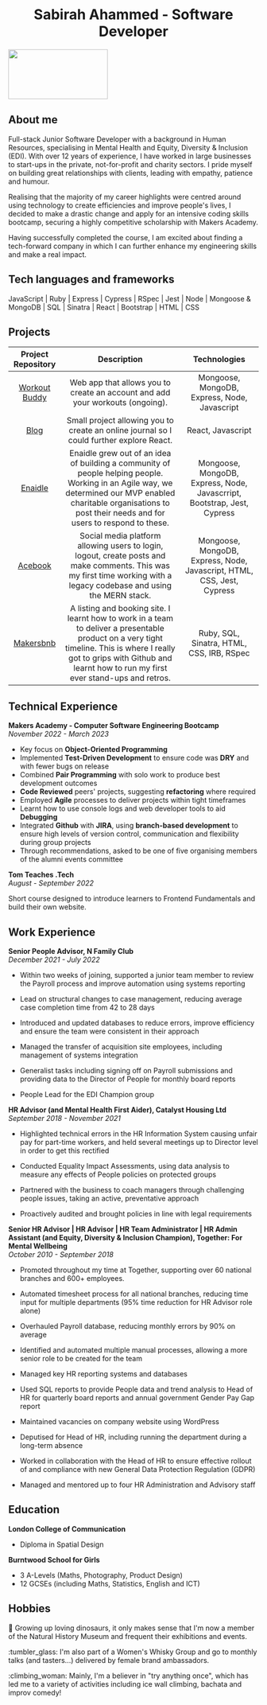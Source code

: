 <h1 align="center">
  Sabirah Ahammed - Software Developer
</h1>


<!-- ![Me!](/Abseil.jpg) -->

<img src="Abseil.png" width="200" height="100">

## About me
Full-stack Junior Software Developer with a background in Human Resources, specialising in Mental Health and Equity, Diversity & Inclusion (EDI). With over 12 years of experience, I have worked in large businesses to start-ups in the private, not-for-profit and charity sectors. I pride myself on building great relationships with clients, leading with empathy, patience and humour.

Realising that the majority of my career highlights were centred around using technology to create efficiencies and improve people's lives, I decided to make a drastic change and apply for an intensive coding skills bootcamp, securing a highly competitive scholarship with Makers Academy.

Having successfully completed the course, I am excited about finding a tech-forward company in which I can further enhance my engineering skills and make a real impact.

## Tech languages and frameworks
JavaScript | Ruby | Express | Cypress | RSpec | Jest | Node | Mongoose & MongoDB | SQL | Sinatra | React | Bootstrap | HTML | CSS

## Projects

| Project Repository | Description | Technologies |
| :----------------: |:----------: | :----------: |
| [Workout Buddy](https://github.com/Sabirah42/Workout-Buddy) | Web app that allows you to create an account and add your workouts (ongoing). | Mongoose, MongoDB, Express, Node, Javascript |
| [Blog](https://github.com/Sabirah42/React_Blog) | Small  project allowing you to create an online journal so I could further explore React. | React, Javascript |
| [Enaidle](https://github.com/nadiangelica/enaidle) | Enaidle grew out of an idea of building a community of people helping people. Working in an Agile way, we determined our MVP enabled charitable organisations to post their needs and for users to respond to these. | Mongoose, MongoDB, Express, Node, Javascrript, Bootstrap, Jest, Cypress |
| [Acebook](https://github.com/murat-zsertay/acebook-the-crown-jewels) | Social media platform allowing users to login, logout, create posts and make comments. This was my first time working with a legacy codebase and using the MERN stack. | Mongoose, MongoDB, Express, Node, Javascript, HTML, CSS, Jest, Cypress |
| [Makersbnb](https://github.com/tlchambers/makersbnb) | A listing and booking site. I learnt how to work in a team to deliver a presentable product on a very tight timeline. This is where I really got to grips with Github and learnt how to run my first ever stand-ups and retros. | Ruby, SQL, Sinatra, HTML, CSS, IRB, RSpec |

## Technical Experience
**Makers Academy - Computer Software Engineering Bootcamp**  
*November 2022 - March 2023*

- Key focus on **Object-Oriented Programming**
- Implemented **Test-Driven Development** to ensure code was **DRY** and with fewer bugs on release
- Combined **Pair Programming** with solo work to produce best development outcomes
- **Code Reviewed** peers' projects, suggesting **refactoring** where required
- Employed **Agile** processes to deliver projects within tight timeframes
- Learnt how to use console logs and web developer tools to aid **Debugging**
- Integrated **Github** with **JIRA**, using **branch-based development** to ensure high levels of version control, communication and flexibility during group projects
- Through recommendations, asked to be one of five organising members of the alumni events committee
  
**Tom Teaches .Tech**  
*August - September 2022*

Short course designed to introduce learners to Frontend Fundamentals and build their own website.

## Work Experience
**Senior People Advisor, N Family Club**  
*December 2021 - July 2022*

- Within two weeks of joining, supported a junior team member to review the Payroll process and improve automation using systems reporting

- Lead on structural changes to case management, reducing average case completion time from 42 to 28 days

- Introduced and updated databases to reduce errors, improve efficiency and ensure the team were consistent in their approach

- Managed the transfer of acquisition site employees, including management of systems integration

- Generalist tasks including signing off on Payroll submissions and providing data to the Director of People for monthly board reports

- People Lead for the EDI Champion group
  
**HR Advisor (and Mental Health First Aider), Catalyst Housing Ltd**  
*September 2018 - November 2021*

- Highlighted technical errors in the HR Information System causing unfair pay for part-time workers, and held several meetings up to Director level in order to get this rectified

- Conducted Equality Impact Assessments, using data analysis to measure any effects of People policies on protected groups

- Partnered with the business to coach managers through challenging people issues, taking an active, preventative approach

- Proactively audited and brought policies in line with legal requirements
  
**Senior HR Advisor | HR Advisor | HR Team Administrator | HR Admin Assistant (and Equity, Diversity & Inclusion Champion), Together: For Mental Wellbeing**  
*October 2010 - September 2018*

- Promoted throughout my time at Together, supporting over 60 national branches and 600+ employees.

- Automated timesheet process for all national branches, reducing time input for multiple departments (95% time reduction for HR Advisor role alone)

- Overhauled Payroll database, reducing monthly errors by 90% on average

- Identified and automated multiple manual processes, allowing a more senior role to be created for the team

- Managed key HR reporting systems and databases

- Used SQL reports to provide People data and trend analysis to Head of HR for quarterly board reports and annual government Gender Pay Gap report

- Maintained vacancies on company website using WordPress

- Deputised for Head of HR, including running the department during a long-term absence

- Worked in collaboration with the Head of HR to ensure effective rollout of and compliance with new General Data Protection Regulation (GDPR)

- Managed and mentored up to four HR Administration and Advisory staff

## Education
**London College of Communication**
- Diploma in Spatial Design
  
**Burntwood School for Girls**
- 3 A-Levels (Maths, Photography, Product Design)
- 12 GCSEs (including Maths, Statistics, English and ICT)


## Hobbies

:sauropod: Growing up loving dinosaurs, it only makes sense that I'm now a member of the Natural History Museum and frequent their exhibitions and events.
<p></p>
:tumbler_glass: I'm also part of a Women's Whisky Group and go to monthly talks (and tasters...) delivered by female brand ambassadors.
<p></p>
:climbing_woman: Mainly, I'm a believer in "try anything once", which has led me to a variety of activities including ice wall climbing, bachata and improv comedy!